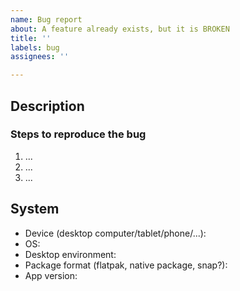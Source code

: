 ```yaml
---
name: Bug report
about: A feature already exists, but it is BROKEN
title: ''
labels: bug
assignees: ''

---
```


<!-- IF YOU FEEL THAT THIS TEMPLATE DOESN'T FIT YOUR ISSUE, IT PROBABLY MEANS
YOU'RE USING THE WRONG TEMPLATE -->

## Description

<!-- Describe the bug: what doesn't work? -->
<!-- If applicable, add screenshots to help explain your problem. -->



### Steps to reproduce the bug

1. ...
2. ...
3. ...

## System

<!-- Please complete the following informations: -->

- Device (desktop computer/tablet/phone/...):
- OS:
- Desktop environment:
- Package format (flatpak, native package, snap?):
- App version:

